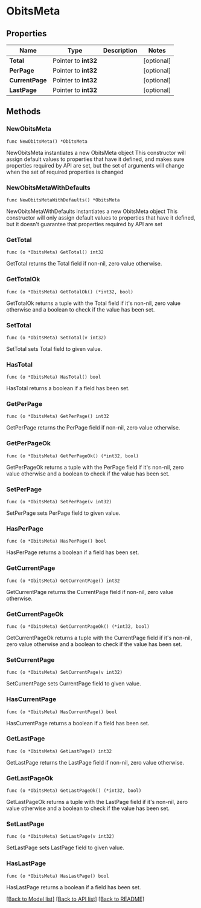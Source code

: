 # ObitsMeta

## Properties

Name | Type | Description | Notes
------------ | ------------- | ------------- | -------------
**Total** | Pointer to **int32** |  | [optional] 
**PerPage** | Pointer to **int32** |  | [optional] 
**CurrentPage** | Pointer to **int32** |  | [optional] 
**LastPage** | Pointer to **int32** |  | [optional] 

## Methods

### NewObitsMeta

`func NewObitsMeta() *ObitsMeta`

NewObitsMeta instantiates a new ObitsMeta object
This constructor will assign default values to properties that have it defined,
and makes sure properties required by API are set, but the set of arguments
will change when the set of required properties is changed

### NewObitsMetaWithDefaults

`func NewObitsMetaWithDefaults() *ObitsMeta`

NewObitsMetaWithDefaults instantiates a new ObitsMeta object
This constructor will only assign default values to properties that have it defined,
but it doesn't guarantee that properties required by API are set

### GetTotal

`func (o *ObitsMeta) GetTotal() int32`

GetTotal returns the Total field if non-nil, zero value otherwise.

### GetTotalOk

`func (o *ObitsMeta) GetTotalOk() (*int32, bool)`

GetTotalOk returns a tuple with the Total field if it's non-nil, zero value otherwise
and a boolean to check if the value has been set.

### SetTotal

`func (o *ObitsMeta) SetTotal(v int32)`

SetTotal sets Total field to given value.

### HasTotal

`func (o *ObitsMeta) HasTotal() bool`

HasTotal returns a boolean if a field has been set.

### GetPerPage

`func (o *ObitsMeta) GetPerPage() int32`

GetPerPage returns the PerPage field if non-nil, zero value otherwise.

### GetPerPageOk

`func (o *ObitsMeta) GetPerPageOk() (*int32, bool)`

GetPerPageOk returns a tuple with the PerPage field if it's non-nil, zero value otherwise
and a boolean to check if the value has been set.

### SetPerPage

`func (o *ObitsMeta) SetPerPage(v int32)`

SetPerPage sets PerPage field to given value.

### HasPerPage

`func (o *ObitsMeta) HasPerPage() bool`

HasPerPage returns a boolean if a field has been set.

### GetCurrentPage

`func (o *ObitsMeta) GetCurrentPage() int32`

GetCurrentPage returns the CurrentPage field if non-nil, zero value otherwise.

### GetCurrentPageOk

`func (o *ObitsMeta) GetCurrentPageOk() (*int32, bool)`

GetCurrentPageOk returns a tuple with the CurrentPage field if it's non-nil, zero value otherwise
and a boolean to check if the value has been set.

### SetCurrentPage

`func (o *ObitsMeta) SetCurrentPage(v int32)`

SetCurrentPage sets CurrentPage field to given value.

### HasCurrentPage

`func (o *ObitsMeta) HasCurrentPage() bool`

HasCurrentPage returns a boolean if a field has been set.

### GetLastPage

`func (o *ObitsMeta) GetLastPage() int32`

GetLastPage returns the LastPage field if non-nil, zero value otherwise.

### GetLastPageOk

`func (o *ObitsMeta) GetLastPageOk() (*int32, bool)`

GetLastPageOk returns a tuple with the LastPage field if it's non-nil, zero value otherwise
and a boolean to check if the value has been set.

### SetLastPage

`func (o *ObitsMeta) SetLastPage(v int32)`

SetLastPage sets LastPage field to given value.

### HasLastPage

`func (o *ObitsMeta) HasLastPage() bool`

HasLastPage returns a boolean if a field has been set.


[[Back to Model list]](../README.md#documentation-for-models) [[Back to API list]](../README.md#documentation-for-api-endpoints) [[Back to README]](../README.md)


